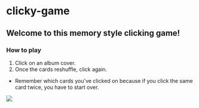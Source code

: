 # clicky-game

## Welcome to this memory style clicking game! 
### How to play
1. Click on an album cover.
2. Once the cards reshuffle, click again.
* Remember which cards you've clicked on because if you click the same card twice, you have to start over. 

![](clicky/src/assets/clickygame.gif)


